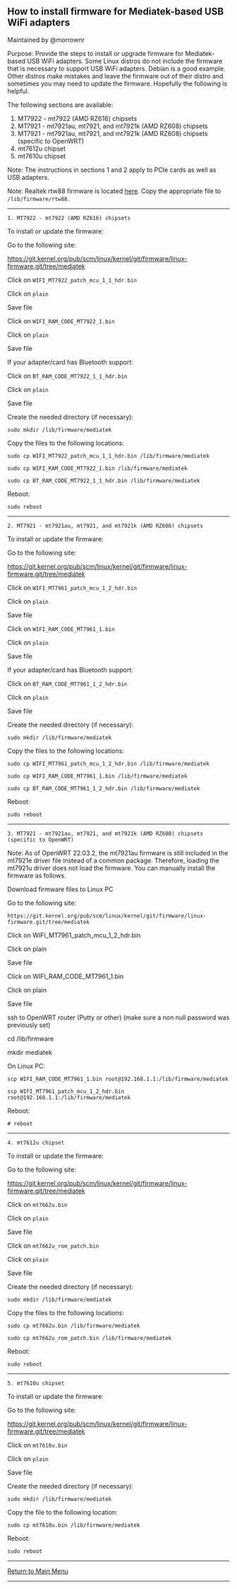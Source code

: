 ## How to install firmware for Mediatek-based USB WiFi adapters

Maintained by @morrownr

Purpose: Provide the steps to install or upgrade firmware for Mediatek-based
USB WiFi adapters. Some Linux distros do not include the firmware that is
necessary to support USB WiFi adapters. Debian is a good example. Other
distros make mistakes and leave the firmware out of their distro and sometimes
you may need to update the firmware. Hopefully the following is helpful.

The following sections are available:

1. MT7922 - mt7922 (AMD RZ616) chipsets
2. MT7921 - mt7921au, mt7921, and mt7921k (AMD RZ608) chipsets
3. MT7921 - mt7921au, mt7921, and mt7921k (AMD RZ608) chipsets (specific to OpenWRT)
4. mt7612u chipset
5. mt7610u chipset

Note: The instructions in sections 1 and 2 apply to PCIe cards as well as USB adapters.

Note: Realtek rtw88 firmware is located [here](https://git.kernel.org/pub/scm/linux/kernel/git/firmware/linux-firmware.git/tree/rtw88). Copy the appropriate file to `/lib/firmware/rtw88`.

-----

`1. MT7922 - mt7922 (AMD RZ616) chipsets`

To install or update the firmware:

Go to the following site:

https://git.kernel.org/pub/scm/linux/kernel/git/firmware/linux-firmware.git/tree/mediatek

Click on `WIFI_MT7922_patch_mcu_1_1_hdr.bin`

Click on `plain`

Save file

Click on `WIFI_RAM_CODE_MT7922_1.bin`

Click on `plain`

Save file

If your adapter/card has Bluetooth support:

Click on `BT_RAM_CODE_MT7922_1_1_hdr.bin`

Click on `plain`

Save file

Create the needed directory (if necessary):

```
sudo mkdir /lib/firmware/mediatek
```

Copy the files to the following locations:

```
sudo cp WIFI_MT7922_patch_mcu_1_1_hdr.bin /lib/firmware/mediatek
```

```
sudo cp WIFI_RAM_CODE_MT7922_1.bin /lib/firmware/mediatek
```

```
sudo cp BT_RAM_CODE_MT7922_1_1_hdr.bin /lib/firmware/mediatek
```

Reboot:

```
sudo reboot
```

-----

`2. MT7921 - mt7921au, mt7921, and mt7921k (AMD RZ608) chipsets`

To install or update the firmware:

Go to the following site:

https://git.kernel.org/pub/scm/linux/kernel/git/firmware/linux-firmware.git/tree/mediatek

Click on `WIFI_MT7961_patch_mcu_1_2_hdr.bin`

Click on `plain`

Save file

Click on `WIFI_RAM_CODE_MT7961_1.bin`

Click on `plain`

Save file

If your adapter/card has Bluetooth support:

Click on `BT_RAM_CODE_MT7961_1_2_hdr.bin`

Click on `plain`

Save file

Create the needed directory (if necessary):

```
sudo mkdir /lib/firmware/mediatek
```

Copy the files to the following locations:

```
sudo cp WIFI_MT7961_patch_mcu_1_2_hdr.bin /lib/firmware/mediatek
```

```
sudo cp WIFI_RAM_CODE_MT7961_1.bin /lib/firmware/mediatek
```

```
sudo cp BT_RAM_CODE_MT7961_1_2_hdr.bin /lib/firmware/mediatek
```

Reboot:

```
sudo reboot
```

-----

`3. MT7921 - mt7921au, mt7921, and mt7921k (AMD RZ608) chipsets (specific to OpenWRT)`

Note: As of OpenWRT 22.03.2, the mt7921au firmware
is still included in the mt7921e driver file instead
of a common package. Therefore, loading the mt7921u
driver does not load the firmware. You can manually
install the firmware as follows.

Download firmware files to Linux PC

Go to the following site:

```
https://git.kernel.org/pub/scm/linux/kernel/git/firmware/linux-firmware.git/tree/mediatek
```

Click on WIFI_MT7961_patch_mcu_1_2_hdr.bin

Click on plain

Save file

Click on WIFI_RAM_CODE_MT7961_1.bin

Click on plain

Save file


ssh to OpenWRT router (Putty or other) (make sure a non null password was previously set)

cd /lib/firmware

mkdir mediatek

On Linux PC:

```
scp WIFI_RAM_CODE_MT7961_1.bin root@192.168.1.1:/lib/firmware/mediatek
```

```
scp WIFI_MT7961_patch_mcu_1_2_hdr.bin root@192.168.1.1:/lib/firmware/mediatek
```

Reboot:

```
# reboot
```

-----

`4. mt7612u chipset`

To install or update the firmware:

Go to the following site:

https://git.kernel.org/pub/scm/linux/kernel/git/firmware/linux-firmware.git/tree/mediatek

Click on `mt7662u.bin`

Click on `plain`

Save file

Click on `mt7662u_rom_patch.bin`

Click on `plain`

Save file

Create the needed directory (if necessary):

```
sudo mkdir /lib/firmware/mediatek
```

Copy the files to the following locations:

```
sudo cp mt7662u.bin /lib/firmware/mediatek
```

```
sudo cp mt7662u_rom_patch.bin /lib/firmware/mediatek
```
Reboot:

```
sudo reboot
```

-----

`5. mt7610u chipset`

To install or update the firmware:

Go to the following site:

https://git.kernel.org/pub/scm/linux/kernel/git/firmware/linux-firmware.git/tree/mediatek

Click on `mt7610u.bin`

Click on `plain`

Save file

Create the needed directory (if necessary):

```
sudo mkdir /lib/firmware/mediatek
```

Copy the file to the following location:

```
sudo cp mt7610u.bin /lib/firmware/mediatek
```

Reboot:

```
sudo reboot
```

-----

[Return to Main Menu](https://github.com/morrownr/USB-WiFi)

-----
